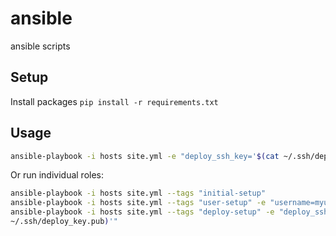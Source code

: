 # ansible
ansible scripts

## Setup
Install packages
`pip install -r requirements.txt`


## Usage
```bash
ansible-playbook -i hosts site.yml -e "deploy_ssh_key='$(cat ~/.ssh/deploy_key.pub)'"
```

Or run individual roles:
```bash
ansible-playbook -i hosts site.yml --tags "initial-setup"
ansible-playbook -i hosts site.yml --tags "user-setup" -e "username=myuser"
ansible-playbook -i hosts site.yml --tags "deploy-setup" -e "deploy_ssh_key='$(cat
~/.ssh/deploy_key.pub)'"
```
